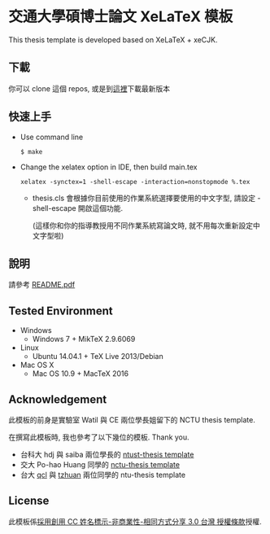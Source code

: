 # 交通大學碩博士論文 XeLaTeX 模板

This thesis template is developed based on XeLaTeX + xeCJK.

## 下載
  你可以 clone 這個 repos, 或是到[這裡](https://github.com/borting/nctu-thesis/tags)下載最新版本

## 快速上手
* Use command line

  ```
  $ make
  ```

* Change the xelatex option in IDE, then build main.tex

  ```
  xelatex -synctex=1 -shell-escape -interaction=nonstopmode %.tex
  ```
  * thesis.cls 會根據你目前使用的作業系統選擇要使用的中文字型, 請設定 -shell-escape 開啟這個功能.

    (這樣你和你的指導教授用不同作業系統寫論文時, 就不用每次重新設定中文字型啦)

## 說明
   請參考 [README.pdf](https://github.com/borting/nctu-thesis/blob/master/README.pdf)

## Tested Environment
* Windows
  * Windows 7 + MikTeX 2.9.6069
* Linux
  * Ubuntu 14.04.1 + TeX Live 2013/Debian
* Mac OS X
  * Mac OS 10.9 + MacTeX 2016

## Acknowledgement
   此模板的前身是實驗室 Watil 與 CE 兩位學長姐留下的 NCTU thesis template.

   在撰寫此模板時, 我也參考了以下幾位的模板. Thank you.
* 台科大 hdj 與 saiba 兩位學長的 [ntust-thesis template](https://code.google.com/archive/p/ntust-thesis/downloads)
* 交大 Po-hao Huang 同學的 [nctu-thesis template](https://github.com/Po-haoHuang/nctu-thesis)
* 台大 [qcl](https://github.com/qcl/qcl-master-thesis) 與 [tzhuan](https://github.com/tzhuan/ntu-thesis) 兩位同學的 ntu-thesis template

## License
   此模板係[採用創用 CC 姓名標示-非商業性-相同方式分享 3.0 台灣 授權條款](https://creativecommons.org/licenses/by-nc-sa/3.0/tw/legalcode)授權.
